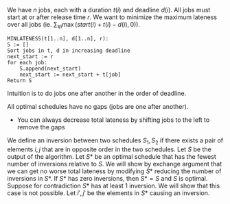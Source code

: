 We have $n$ jobs, each with a duration $t(i)$ and deadline $d(i)$. All jobs must start at or after release time $r$. We want to minimize the maximum lateness over all jobs (ie. $\sum_{\forall i} \max{(start(i)+t(i)-d(i), 0)}$). 

```
MINLATENESS(t[1..n], d[1..n], r):
S := []
Sort jobs in t, d in increasing deadline
next_start := r
for each job:
	S.append(next_start)
	next_start := next_start + t[job]
Return S
```
Intuition is to do jobs one after another in the order of deadline.

All optimal schedules have no gaps (jobs are one after another). 
- You can always decrease total lateness by shifting jobs to the left to remove the gaps

We define an inversion between two schedules $S_1, S_2$ if there exists a pair of elements $i, j$ that are in opposite order in the two schedules.
Let $S$ be the output of the algorithm.  Let $S*$ be an optimal schedule that has the fewest number of inversions relative to $S$. We will show by exchange argument that we can get no worse total lateness by modifying $S*$ reducing the number of inversions in $S*$.
If $S*$ has zero inversions, then $S* = S$ and $S$ is optimal.
Suppose for contradiction $S*$ has at least 1 inversion. We will show that this case is not possible. Let $i', j'$ be the elements in $S*$ causing an inversion. 
